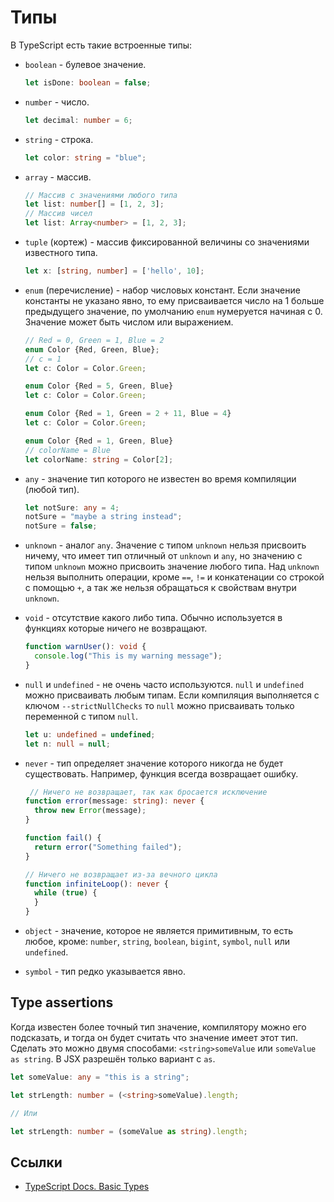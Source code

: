 # Типы

В TypeScript есть такие встроенные типы:

- `boolean` - булевое значение.

  ```ts
  let isDone: boolean = false;
  ```

- `number` - число.

  ```ts
  let decimal: number = 6;
  ```

- `string` - строка.

  ```ts
  let color: string = "blue";
  ```

- `array` - массив.

  ```ts
  // Массив с значениями любого типа
  let list: number[] = [1, 2, 3];
  // Массив чисел
  let list: Array<number> = [1, 2, 3];
  ```

- `tuple` (кортеж) - массив фиксированной величины со значениями известного типа.

  ```ts
  let x: [string, number] = ['hello', 10];
  ```

- `enum` (перечисление) - набор числовых констант. Если значение константы не указано явно, то ему присваивается число на 1 больше предыдущего значение, по умолчанию `enum` нумеруется начиная с 0. Значение может быть числом или выражением.

  ```ts
  // Red = 0, Green = 1, Blue = 2
  enum Color {Red, Green, Blue};
  // c = 1
  let c: Color = Color.Green;

  enum Color {Red = 5, Green, Blue}
  let c: Color = Color.Green;

  enum Color {Red = 1, Green = 2 + 11, Blue = 4}
  let c: Color = Color.Green;

  enum Color {Red = 1, Green, Blue}
  // colorName = Blue
  let colorName: string = Color[2];
  ```

- `any` - значение тип которого не известен во время компиляции (любой тип).

  ```ts
  let notSure: any = 4;
  notSure = "maybe a string instead";
  notSure = false;
  ```

- `unknown` - аналог `any`. Значение с типом `unknown` нельзя присвоить ничему, что имеет тип отличный от `unknown` и `any`, но значению с типом `unknown` можно присвоить значение любого типа. Над `unknown` нельзя выполнить операции, кроме `==`, `!=` и конкатенации со строкой с помощью `+`, а так же нельзя обращаться к свойствам внутри `unknown`.

- `void` - отсутствие какого либо типа. Обычно используется в функциях которые ничего не возвращают.

  ```ts
  function warnUser(): void {
    console.log("This is my warning message");
  }
  ```

- `null` и `undefined` - не очень часто используются. `null` и `undefined` можно присваивать любым типам. Если компиляция выполняется с ключом `--strictNullChecks` то `null` можно присваивать только переменной с типом `null`.

  ```ts
  let u: undefined = undefined;
  let n: null = null;
  ```

- `never` - тип определяет значение которого никогда не будет существовать. Например, функция всегда возвращает ошибку.

  ```ts
   // Ничего не возвращает, так как бросается исключение
  function error(message: string): never {
    throw new Error(message);
  }

  function fail() {
    return error("Something failed");
  }

  // Ничего не возвращает из-за вечного цикла
  function infiniteLoop(): never {
    while (true) {
    }
  }
  ```

- `object` - значение, которое не является примитивным, то есть любое, кроме: `number`, `string`, `boolean`, `bigint`, `symbol`, `null` или `undefined`.

- `symbol` - тип редко указывается явно.

## Type assertions

Когда известен более точный тип значение, компилятору можно его подсказать, и тогда он будет считать что значение имеет этот тип. Сделать это можно двумя способами: `<string>someValue` или `someValue as string`. В JSX разрешён только вариант с `as`.

```ts
let someValue: any = "this is a string";

let strLength: number = (<string>someValue).length;

// Или

let strLength: number = (someValue as string).length;
```

## Ссылки

- [TypeScript Docs. Basic Types](https://www.typescriptlang.org/docs/handbook/basic-types.html)
